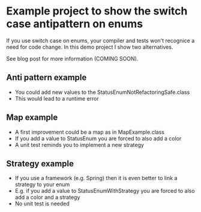 # Example project to show the switch case antipattern on enums

If you use switch case on enums, your compiler and tests won't recognice a need for code change.
In this demo project I show two alternatives.

See blog post for more information (COMING SOON). 

## Anti pattern example

- You could add new values to the StatusEnumNotRefactoringSafe.class
- This would lead to a runtime error

## Map example

- A first improvement could be a map as in MapExample.class
- If you add a value to StatusEnum you are forced to also add a color
- A unit test reminds you to implement a new strategy

## Strategy example

- If you use a framework (e.g. Spring) then it is even better to link a strategy to your enum
- E.g. if you add a value to StatusEnumWithStrategy you are forced to also add a color and a strategy
- No unit test is needed